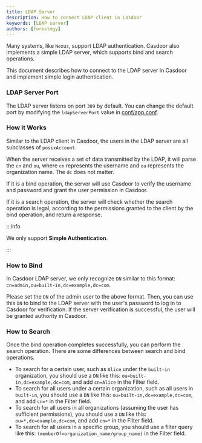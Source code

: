 ```yaml
---
title: LDAP Server
description: How to connect LDAP client in Casdoor
keywords: [LDAP server]
authors: [forestmgy]
---
```


Many systems, like `Nexus`, support LDAP authentication. Casdoor also implements a simple LDAP server, which supports bind and search operations.

This document describes how to connect to the LDAP server in Casdoor and implement simple login authentication.

### LDAP Server Port

The LDAP server listens on port `389` by default. You can change the default port by modifying the `ldapServerPort` value in [conf/app.conf](https://github.com/casdoor/casdoor/blob/28b381e01eebac66e39e20179ed95282695ecd75/conf/app.conf#L22).

### How it Works

Similar to the LDAP client in Casdoor, the users in the LDAP server are all subclasses of `posixAccount`.

When the server receives a set of data transmitted by the LDAP, it will parse the `cn` and `ou`, where `cn` represents the username and `ou` represents the organization name. The `dc` does not matter.

If it is a bind operation, the server will use Casdoor to verify the username and password and grant the user permission in Casdoor.

If it is a search operation, the server will check whether the search operation is legal, according to the permissions granted to the client by the bind operation, and return a response.

:::info

We only support **Simple Authentication**.

:::

### How to Bind

In Casdoor LDAP server, we only recognize `DN` similar to this format: `cn=admin,ou=built-in,dc=example,dc=com`.

Please set the `DN` of the admin user to the above format. Then, you can use this `DN` to bind to the LDAP server with the user's password to log in to Casdoor for verification. If the server verification is successful, the user will be granted authority in Casdoor.

### How to Search

Once the bind operation completes successfully, you can perform the search operation. There are some differences between search and bind operations.

- To search for a certain user, such as `Alice` under the `built-in` organization, you should use a `DN` like this: `ou=built-in,dc=example,dc=com`, and add `cn=Alice` in the Filter field.
- To search for all users under a certain organization, such as all users in `built-in`, you should use a `DN` like this: `ou=built-in,dc=example,dc=com`, and add `cn=*` in the Filter field.
- To search for all users in all organizations (assuming the user has sufficient permissions), you should use a `DN` like this: `ou=*,dc=example,dc=com`, and add `cn=*` in the Filter field.
- To search for all users in a specific group, you should use a filter query like this: `(memberOf=organization_name/group_name)` in the Filter field.
